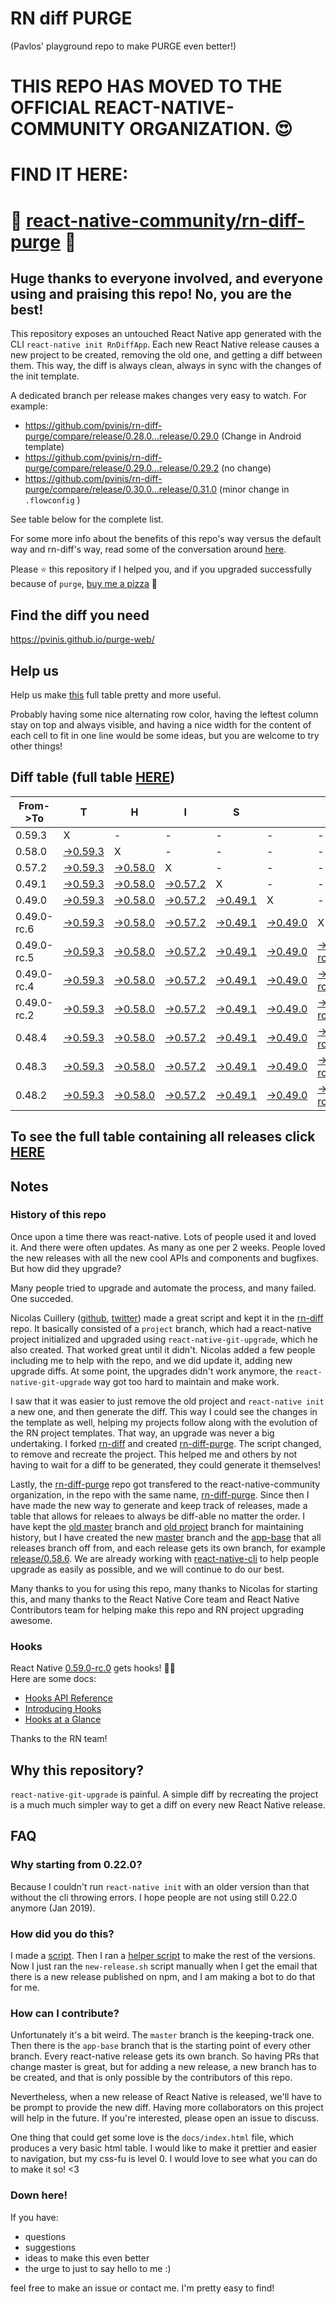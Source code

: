 # RN diff PURGE
(Pavlos' playground repo to make PURGE even better!)

# THIS REPO HAS MOVED TO THE OFFICIAL REACT-NATIVE-COMMUNITY ORGANIZATION. 😍
# FIND IT HERE:  
# 💪 [react-native-community/rn-diff-purge](https://github.com/react-native-community/rn-diff-purge) 🎉
## Huge thanks to everyone involved, and everyone using and praising this repo! No, you are the best!

This repository exposes an untouched React Native app generated with the CLI
`react-native init RnDiffApp`. Each new React Native release causes a new project to be created, removing the old one, and getting a diff between them. This way, the diff is always clean, always in sync with the changes of the init template.

A dedicated branch per release makes changes very easy
to watch. For example:

* https://github.com/pvinis/rn-diff-purge/compare/release/0.28.0...release/0.29.0
(Change in Android template)
* https://github.com/pvinis/rn-diff-purge/compare/release/0.29.0...release/0.29.2
(no change)
* https://github.com/pvinis/rn-diff-purge/compare/release/0.30.0...release/0.31.0
(minor change in `.flowconfig` )

See table below for the complete list.

For some more info about the benefits of this repo's way versus the default way and rn-diff's way, read some of the conversation around [here](https://github.com/react-native-community/discussions-and-proposals/issues/68#issuecomment-452227478).

Please :star: this repository if I helped you, and if you upgraded successfully because of `purge`, [buy me a pizza](https://www.buymeacoffee.com/DGWwHVZ4s) :pizza:

## Find the diff you need
https://pvinis.github.io/purge-web/

## Help us
Help us make [this](https://pvinis.github.io/rn-diff-purge) full table pretty and more useful.

Probably having some nice alternating row color, having the leftest column stay on top and always visible, and having a nice width for the content of each cell to fit in one line would be some ideas, but you are welcome to try other things!

## Diff table (full table [HERE](https://pvinis.github.io/rn-diff-purge))

| From->To    | T                                                                                               | H                                                                                               | I                                                                                               | S                                                                                               |                                                                                                 | I                                                                                                         | S                                                                                                         |                                                                                                           | C                                                                                                    | O                                                                                          | O                                                                                          | L   |
| ----------- | ----------------------------------------------------------------------------------------------- | ----------------------------------------------------------------------------------------------- | ----------------------------------------------------------------------------------------------- | ----------------------------------------------------------------------------------------------- | ----------------------------------------------------------------------------------------------- | --------------------------------------------------------------------------------------------------------- | --------------------------------------------------------------------------------------------------------- | --------------------------------------------------------------------------------------------------------- | ---------------------------------------------------------------------------------------------------- | ------------------------------------------------------------------------------------------ | ------------------------------------------------------------------------------------------ | --- |
| 0.59.3      | X                                                                                               | -                                                                                               | -                                                                                               | -                                                                                               | -                                                                                               | -                                                                                                         | -                                                                                                         | -                                                                                                         | -                                                                                                    | -                                                                                          | -                                                                                          | -   |
| 0.58.0      | [->0.59.3](https://github.com/pvinis/rn-diff-purge/compare/release/0.58.0..release/0.59.3)      | X                                                                                               | -                                                                                               | -                                                                                               | -                                                                                               | -                                                                                                         | -                                                                                                         | -                                                                                                         | -                                                                                                    | -                                                                                          | -                                                                                          | -   |
| 0.57.2      | [->0.59.3](https://github.com/pvinis/rn-diff-purge/compare/release/0.57.2..release/0.59.3)      | [->0.58.0](https://github.com/pvinis/rn-diff-purge/compare/release/0.57.2..release/0.58.0)      | X                                                                                               | -                                                                                               | -                                                                                               | -                                                                                                         | -                                                                                                         | -                                                                                                         | -                                                                                                    | -                                                                                          | -                                                                                          | -   |
| 0.49.1      | [->0.59.3](https://github.com/pvinis/rn-diff-purge/compare/release/0.49.1..release/0.59.3)      | [->0.58.0](https://github.com/pvinis/rn-diff-purge/compare/release/0.49.1..release/0.58.0)      | [->0.57.2](https://github.com/pvinis/rn-diff-purge/compare/release/0.49.1..release/0.57.2)      | X                                                                                               | -                                                                                               | -                                                                                                         | -                                                                                                         | -                                                                                                         | -                                                                                                    | -                                                                                          | -                                                                                          | -   |
| 0.49.0      | [->0.59.3](https://github.com/pvinis/rn-diff-purge/compare/release/0.49.0..release/0.59.3)      | [->0.58.0](https://github.com/pvinis/rn-diff-purge/compare/release/0.49.0..release/0.58.0)      | [->0.57.2](https://github.com/pvinis/rn-diff-purge/compare/release/0.49.0..release/0.57.2)      | [->0.49.1](https://github.com/pvinis/rn-diff-purge/compare/release/0.49.0..release/0.49.1)      | X                                                                                               | -                                                                                                         | -                                                                                                         | -                                                                                                         | -                                                                                                    | -                                                                                          | -                                                                                          | -   |
| 0.49.0-rc.6 | [->0.59.3](https://github.com/pvinis/rn-diff-purge/compare/release/0.49.0-rc.6..release/0.59.3) | [->0.58.0](https://github.com/pvinis/rn-diff-purge/compare/release/0.49.0-rc.6..release/0.58.0) | [->0.57.2](https://github.com/pvinis/rn-diff-purge/compare/release/0.49.0-rc.6..release/0.57.2) | [->0.49.1](https://github.com/pvinis/rn-diff-purge/compare/release/0.49.0-rc.6..release/0.49.1) | [->0.49.0](https://github.com/pvinis/rn-diff-purge/compare/release/0.49.0-rc.6..release/0.49.0) | X                                                                                                         | -                                                                                                         | -                                                                                                         | -                                                                                                    | -                                                                                          | -                                                                                          | -   |
| 0.49.0-rc.5 | [->0.59.3](https://github.com/pvinis/rn-diff-purge/compare/release/0.49.0-rc.5..release/0.59.3) | [->0.58.0](https://github.com/pvinis/rn-diff-purge/compare/release/0.49.0-rc.5..release/0.58.0) | [->0.57.2](https://github.com/pvinis/rn-diff-purge/compare/release/0.49.0-rc.5..release/0.57.2) | [->0.49.1](https://github.com/pvinis/rn-diff-purge/compare/release/0.49.0-rc.5..release/0.49.1) | [->0.49.0](https://github.com/pvinis/rn-diff-purge/compare/release/0.49.0-rc.5..release/0.49.0) | [->0.49.0-rc.6](https://github.com/pvinis/rn-diff-purge/compare/release/0.49.0-rc.5..release/0.49.0-rc.6) | X                                                                                                         | -                                                                                                         | -                                                                                                    | -                                                                                          | -                                                                                          | -   |
| 0.49.0-rc.4 | [->0.59.3](https://github.com/pvinis/rn-diff-purge/compare/release/0.49.0-rc.4..release/0.59.3) | [->0.58.0](https://github.com/pvinis/rn-diff-purge/compare/release/0.49.0-rc.4..release/0.58.0) | [->0.57.2](https://github.com/pvinis/rn-diff-purge/compare/release/0.49.0-rc.4..release/0.57.2) | [->0.49.1](https://github.com/pvinis/rn-diff-purge/compare/release/0.49.0-rc.4..release/0.49.1) | [->0.49.0](https://github.com/pvinis/rn-diff-purge/compare/release/0.49.0-rc.4..release/0.49.0) | [->0.49.0-rc.6](https://github.com/pvinis/rn-diff-purge/compare/release/0.49.0-rc.4..release/0.49.0-rc.6) | [->0.49.0-rc.5](https://github.com/pvinis/rn-diff-purge/compare/release/0.49.0-rc.4..release/0.49.0-rc.5) | X                                                                                                         | -                                                                                                    | -                                                                                          | -                                                                                          | -   |
| 0.49.0-rc.2 | [->0.59.3](https://github.com/pvinis/rn-diff-purge/compare/release/0.49.0-rc.2..release/0.59.3) | [->0.58.0](https://github.com/pvinis/rn-diff-purge/compare/release/0.49.0-rc.2..release/0.58.0) | [->0.57.2](https://github.com/pvinis/rn-diff-purge/compare/release/0.49.0-rc.2..release/0.57.2) | [->0.49.1](https://github.com/pvinis/rn-diff-purge/compare/release/0.49.0-rc.2..release/0.49.1) | [->0.49.0](https://github.com/pvinis/rn-diff-purge/compare/release/0.49.0-rc.2..release/0.49.0) | [->0.49.0-rc.6](https://github.com/pvinis/rn-diff-purge/compare/release/0.49.0-rc.2..release/0.49.0-rc.6) | [->0.49.0-rc.5](https://github.com/pvinis/rn-diff-purge/compare/release/0.49.0-rc.2..release/0.49.0-rc.5) | [->0.49.0-rc.4](https://github.com/pvinis/rn-diff-purge/compare/release/0.49.0-rc.2..release/0.49.0-rc.4) | X                                                                                                    | -                                                                                          | -                                                                                          | -   |
| 0.48.4      | [->0.59.3](https://github.com/pvinis/rn-diff-purge/compare/release/0.48.4..release/0.59.3)      | [->0.58.0](https://github.com/pvinis/rn-diff-purge/compare/release/0.48.4..release/0.58.0)      | [->0.57.2](https://github.com/pvinis/rn-diff-purge/compare/release/0.48.4..release/0.57.2)      | [->0.49.1](https://github.com/pvinis/rn-diff-purge/compare/release/0.48.4..release/0.49.1)      | [->0.49.0](https://github.com/pvinis/rn-diff-purge/compare/release/0.48.4..release/0.49.0)      | [->0.49.0-rc.6](https://github.com/pvinis/rn-diff-purge/compare/release/0.48.4..release/0.49.0-rc.6)      | [->0.49.0-rc.5](https://github.com/pvinis/rn-diff-purge/compare/release/0.48.4..release/0.49.0-rc.5)      | [->0.49.0-rc.4](https://github.com/pvinis/rn-diff-purge/compare/release/0.48.4..release/0.49.0-rc.4)      | [->0.49.0-rc.2](https://github.com/pvinis/rn-diff-purge/compare/release/0.48.4..release/0.49.0-rc.2) | X                                                                                          | -                                                                                          | -   |
| 0.48.3      | [->0.59.3](https://github.com/pvinis/rn-diff-purge/compare/release/0.48.3..release/0.59.3)      | [->0.58.0](https://github.com/pvinis/rn-diff-purge/compare/release/0.48.3..release/0.58.0)      | [->0.57.2](https://github.com/pvinis/rn-diff-purge/compare/release/0.48.3..release/0.57.2)      | [->0.49.1](https://github.com/pvinis/rn-diff-purge/compare/release/0.48.3..release/0.49.1)      | [->0.49.0](https://github.com/pvinis/rn-diff-purge/compare/release/0.48.3..release/0.49.0)      | [->0.49.0-rc.6](https://github.com/pvinis/rn-diff-purge/compare/release/0.48.3..release/0.49.0-rc.6)      | [->0.49.0-rc.5](https://github.com/pvinis/rn-diff-purge/compare/release/0.48.3..release/0.49.0-rc.5)      | [->0.49.0-rc.4](https://github.com/pvinis/rn-diff-purge/compare/release/0.48.3..release/0.49.0-rc.4)      | [->0.49.0-rc.2](https://github.com/pvinis/rn-diff-purge/compare/release/0.48.3..release/0.49.0-rc.2) | [->0.48.4](https://github.com/pvinis/rn-diff-purge/compare/release/0.48.3..release/0.48.4) | X                                                                                          | -   |
| 0.48.2      | [->0.59.3](https://github.com/pvinis/rn-diff-purge/compare/release/0.48.2..release/0.59.3)      | [->0.58.0](https://github.com/pvinis/rn-diff-purge/compare/release/0.48.2..release/0.58.0)      | [->0.57.2](https://github.com/pvinis/rn-diff-purge/compare/release/0.48.2..release/0.57.2)      | [->0.49.1](https://github.com/pvinis/rn-diff-purge/compare/release/0.48.2..release/0.49.1)      | [->0.49.0](https://github.com/pvinis/rn-diff-purge/compare/release/0.48.2..release/0.49.0)      | [->0.49.0-rc.6](https://github.com/pvinis/rn-diff-purge/compare/release/0.48.2..release/0.49.0-rc.6)      | [->0.49.0-rc.5](https://github.com/pvinis/rn-diff-purge/compare/release/0.48.2..release/0.49.0-rc.5)      | [->0.49.0-rc.4](https://github.com/pvinis/rn-diff-purge/compare/release/0.48.2..release/0.49.0-rc.4)      | [->0.49.0-rc.2](https://github.com/pvinis/rn-diff-purge/compare/release/0.48.2..release/0.49.0-rc.2) | [->0.48.4](https://github.com/pvinis/rn-diff-purge/compare/release/0.48.2..release/0.48.4) | [->0.48.3](https://github.com/pvinis/rn-diff-purge/compare/release/0.48.2..release/0.48.3) | X   |

## To see the full table containing all releases click [HERE](https://pvinis.github.io/rn-diff-purge)

## Notes

### History of this repo

Once upon a time there was react-native. Lots of people used it and loved it. And there were often updates. As many as one per 2 weeks. People loved the new releases with all the new cool APIs and components and bugfixes. But how did they upgrade?

Many people tried to upgrade and automate the process, and many failed. One succeded.

Nicolas Cuillery ([github](https://github.com/ncuillery), [twitter](https://twitter.com/ncuillery)) made a great script and kept it in the [rn-diff](https://github.com/ncuillery/rn-diff) repo. It basically consisted of a `project` branch, which had a react-native project initialized and upgraded using `react-native-git-upgrade`, which he also created. That worked great until it didn't. Nicolas added a few people including me to help with the repo, and we did update it, adding new upgrade diffs. At some point, the upgrades didn't work anymore, the `react-native-git-upgrade` way got too hard to maintain and make work.

I saw that it was easier to just remove the old project and `react-native init` a new one, and then generate the diff. This way I could see the changes in the template as well, helping my projects follow along with the evolution of the RN project templates. That way, an upgrade was never a big undertaking. I forked [rn-diff](https://github.com/ncuillery/rn-diff) and created [rn-diff-purge](https://github.com/pvinis/rn-diff-purge). The script changed, to remove and recreate the project. This helped me and others by not having to wait for a diff to be generated, they could generate it themselves!

Lastly, the [rn-diff-purge](https://github.com/pvinis/rn-diff-purge) repo got transfered to the react-native-community organization, in the repo with the same name, [rn-diff-purge](https://github.com/react-native-community/rn-diff-purge). Since then I have made the new way to generate and keep track of releases, made a table that allows for releaes to always be diff-able no matter the order. I have kept the [old master](https://github.com/pvinis/rn-diff-purge/tree/old/master) branch and [old project](https://github.com/pvinis/rn-diff-purge/tree/old/project) branch for maintaining history, but I have created the new [master](https://github.com/pvinis/rn-diff-purge/tree/master) branch and the [app-base](https://github.com/pvinis/rn-diff-purge/tree/app-base) that all releases branch off from, and each release gets its own branch, for example [release/0.58.6](https://github.com/pvinis/rn-diff-purge/tree/release/0.58.6). We are already working with [react-native-cli](https://github.com/react-native-community/react-native-cli) to help people upgrade as easily as possible, and we will continue to do our best.

Many thanks to you for using this repo, many thanks to Nicolas for starting this, and many thanks to the React Native Core team and React Native Contributors team for helping make this repo and RN project upgrading awesome.

### Hooks
React Native [0.59.0-rc.0](https://github.com/pvinis/rn-diff-purge#version-changes) gets hooks! 🎉🥳  
Here are some docs:
- [Hooks API Reference](https://reactjs.org/docs/hooks-reference.html)
- [Introducing Hooks](https://reactjs.org/docs/hooks-intro.html)
- [Hooks at a Glance](https://reactjs.org/docs/hooks-overview.html)

Thanks to the RN team!

## Why this repository?
`react-native-git-upgrade` is painful. A simple diff by recreating the project is a much much simpler way to get a diff on every new React Native release.

## FAQ

### Why starting from 0.22.0?

Because I couldn't run `react-native init` with an older version than that without the cli throwing errors. I hope people are not using still 0.22.0 anymore (Jan 2019).

### How did you do this?

I made a [script](https://github.com/pvinis/rn-diff-purge/blob/master/new-release.sh). Then I ran a [helper script](https://github.com/pvinis/rn-diff-purge/blob/master/new-release.sh) to make the rest of the versions.
Now I just ran the `new-release.sh` script manually when I get the email that there is a new release published on npm, and I am making a bot to do that for me.

### How can I contribute?

Unfortunately it's a bit weird. The `master` branch is the keeping-track one. Then there is the `app-base` branch that is the starting point of every other branch. Every react-native release gets its own branch. So having PRs that change master is great, but for adding a new release, a new branch has to be created, and that is only possible by the contributors of this repo.

Nevertheless, when a new release of React Native is released, we'll have to be prompt to provide
the new diff. Having more collaborators on this project will help in the future. If you're interested, please open an issue to discuss.

One thing that could get some love is the `docs/index.html` file, which produces a very basic html table. I would like to make it prettier and easier to navigation, but my css-fu is level 0. I would love to see what you can do to make it so! <3

### Down here!

If you have: 
- questions
- suggestions
- ideas to make this even better
- the urge to just to say hello to me :)

feel free to make an issue or contact me. I'm pretty easy to find!
